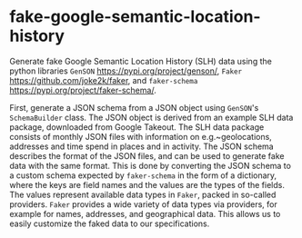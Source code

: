 # fake-google-semantic-location-history

Generate fake Google Semantic Location History (SLH) data using the python libraries `GenSON` <https://pypi.org/project/genson/>, `Faker` <https://github.com/joke2k/faker>, and `faker-schema` <https://pypi.org/project/faker-schema/>.

First, generate a JSON schema from a JSON object using `GenSON`'s `SchemaBuilder` class. The JSON object is derived from an example SLH data package, downloaded from Google Takeout. The SLH data package consists of monthly JSON files with information on e.g.~geolocations, addresses and time spend in places and in activity. The JSON schema describes the format of the JSON files, and can be used to generate fake data with the same format. This is done by converting the JSON schema to a custom schema expected by `faker-schema` in the form of a dictionary, where the keys are field names and the values are the types of the fields. The values represent available data types in `Faker`, packed in so-called providers. `Faker` provides a wide variety of data types via providers, for example for names, addresses, and geographical data. This allows us to easily customize the faked data to our specifications.
